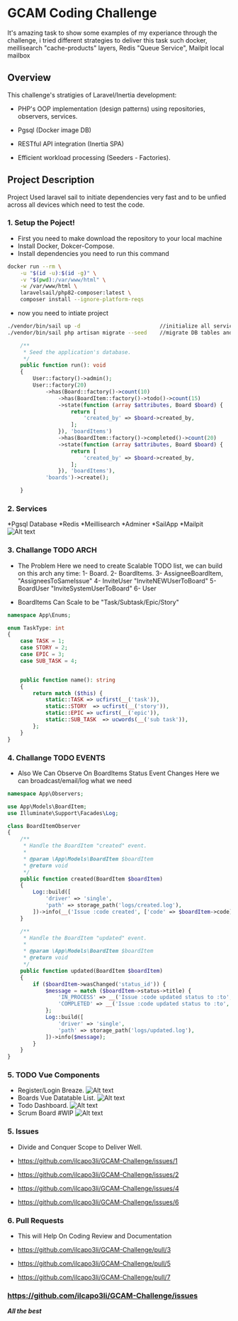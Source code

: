 
# GCAM Coding Challenge

It's amazing task to show some examples of my experiance through the challenge, i tried different strategies to deliver this task 
such docker, meillisearch "cache-products" layers, Redis "Queue Service", Mailpit local mailbox
## Overview

This challenge's stratigies of Laravel/Inertia development:

* PHP's OOP implementation (design patterns)
  using repositories, observers, services.

* Pgsql (Docker image DB)

* RESTful API integration (Inertia SPA)

* Efficient workload processing (Seeders - Factories).

## Project Description

Project Used laravel sail to initiate dependencies very fast and to be unfied across all devices which need to test the code.

### 1. Setup the Poject!

* First you need to make download the repository to your local machine
* Install Docker, Dokcer-Compose.
* Install dependencies you need to run this command

```sh
docker run --rm \
    -u "$(id -u):$(id -g)" \
    -v "$(pwd):/var/www/html" \
    -w /var/www/html \
    laravelsail/php82-composer:latest \
    composer install --ignore-platform-reqs
```

* now you need to intiate project

```sh
./vendor/bin/sail up -d                         //initialize all services from docker compose file 
./vendor/bin/sail php artisan migrate --seed    //migrate DB tables and Seed Factories Faker Data
```

```php
    /**
     * Seed the application's database.
     */
    public function run(): void
    {
        User::factory()->admin();
        User::factory(20)
            ->has(Board::factory()->count(10)
                ->has(BoardItem::factory()->todo()->count(15)
                ->state(function (array $attributes, Board $board) {
                    return [
                        'created_by' => $board->created_by,
                    ];
                }), 'boardItems')
                ->has(BoardItem::factory()->completed()->count(20)
                ->state(function (array $attributes, Board $board) {
                    return [
                        'created_by' => $board->created_by,
                    ];
                }), 'boardItems'),
            'boards')->create();

    }
```

### 2. Services
*Pgsql Database
*Redis
*Meillisearch
*Adminer
*SailApp
*Mailpit
![Alt text](image.png)

### 3. Challange TODO ARCH

* The Problem Here we need to create Scalable TODO list, we can build on this arch any time:
 1-  Board.
 2-  BoardItems.
 3-  AssigneeBoardItem, "AssigneesToSameIssue"
 4-  InviteUser "InviteNEWUserToBoard"
 5-  BoardUser "InviteSystemUserToBoard"
 6-  User

* BoardItems Can Scale to be "Task/Subtask/Epic/Story"

```php
namespace App\Enums;

enum TaskType: int
{
    case TASK = 1;
    case STORY = 2;
    case EPIC = 3;
    case SUB_TASK = 4;


    public function name(): string
    {
        return match ($this) {
            static::TASK => ucfirst(__('task')),
            static::STORY  => ucfirst(__('story')),
            static::EPIC => ucfirst(__('epic')),
            static::SUB_TASK  => ucwords(__('sub task')),
        };
    }
}
```

### 4. Challange TODO EVENTS

* Also We Can Observe On BoardItems Status Event Changes Here we can broadcast/email/log what we need

```php
namespace App\Observers;

use App\Models\BoardItem;
use Illuminate\Support\Facades\Log;

class BoardItemObserver
{
    /**
     * Handle the BoardItem "created" event.
     *
     * @param \App\Models\BoardItem $boardItem
     * @return void
     */
    public function created(BoardItem $boardItem)
    {
        Log::build([
            'driver' => 'single',
            'path' => storage_path('logs/created.log'),
        ])->info(__('Issue :code created', ['code' => $boardItem->code]));
    }

    /**
     * Handle the BoardItem "updated" event.
     *
     * @param \App\Models\BoardItem $boardItem
     * @return void
     */
    public function updated(BoardItem $boardItem)
    {
        if ($boardItem->wasChanged('status_id')) {
            $message = match ($boardItem->status->title) {
                'IN_PROCESS' => __('Issue :code updated status to :to', ['code' => $boardItem->code, 'to' => $boardItem->status->title]),
                'COMPLETED' => __('Issue :code updated status to :to', ['code' => $boardItem->code, 'to' => $boardItem->status->title]),
            };
            Log::build([
                'driver' => 'single',
                'path' => storage_path('logs/updated.log'),
            ])->info($message);
        }
    }
}
```

### 5. TODO Vue Components

* Register/Login Breaze.
![Alt text](image-1.png)
* Boards Vue Datatable List.
![Alt text](image-2.png)
* Todo Dashboard.
![Alt text](image-3.png)
* Scrum Board #WIP
![Alt text](image-4.png)

### 5. Issues

* Divide and Conquer Scope to Deliver Well.

* https://github.com/ilcapo3li/GCAM-Challenge/issues/1

* https://github.com/ilcapo3li/GCAM-Challenge/issues/2

* https://github.com/ilcapo3li/GCAM-Challenge/issues/4

* https://github.com/ilcapo3li/GCAM-Challenge/issues/6

### 6. Pull Requests

* This will Help On Coding Review and Documentation

* https://github.com/ilcapo3li/GCAM-Challenge/pull/3

* https://github.com/ilcapo3li/GCAM-Challenge/pull/5

* https://github.com/ilcapo3li/GCAM-Challenge/pull/7


### https://github.com/ilcapo3li/GCAM-Challenge/issues

***All the best***
